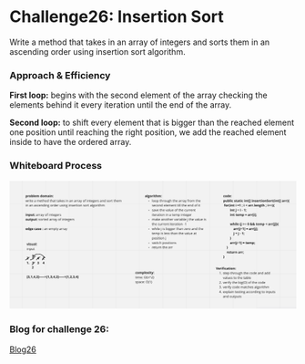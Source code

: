# Challenge26: Insertion Sort

Write a method that takes in an array of integers and sorts them in an ascending order using insertion sort algorithm.

### Approach & Efficiency

**First loop:** begins with the second element of the array checking the elements behind it every iteration until the end of the array.

**Second loop:** to shift every element that is bigger than the reached element one position until reaching the right position, we add the reached element inside to have the ordered array.

### Whiteboard Process

![Code Challenge 26](whiteBoards/CC26.PNG)

### Blog for challenge 26:
[Blog26](Blogs/blog26.md)
